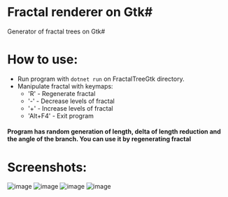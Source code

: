 # Fractal renderer on Gtk#
Generator of fractal trees on Gtk#

# How to use:

- Run program with ```dotnet run``` on FractalTreeGtk directory.
- Manipulate fractal with keymaps:
  - 'R' - Regenerate fractal
  - '-' - Decrease levels of fractal
  - '+' - Increase levels of fractal
  - 'Alt+F4' - Exit program

#### Program has random generation of length, delta of length reduction and the angle of the branch. You can use it by regenerating fractal

# Screenshots: 
![image](https://github.com/user-attachments/assets/9c01bfc1-0bd8-44c8-8745-db7dc0ea79ef)
![image](https://github.com/user-attachments/assets/a0f4f916-9adb-4ef0-8143-d20ddf915a96)
![image](https://github.com/user-attachments/assets/352a6869-a508-4857-af2f-4eb1129d3471)
![image](https://github.com/user-attachments/assets/ed9f5422-aec4-4e26-a6cd-111d064f5208)
